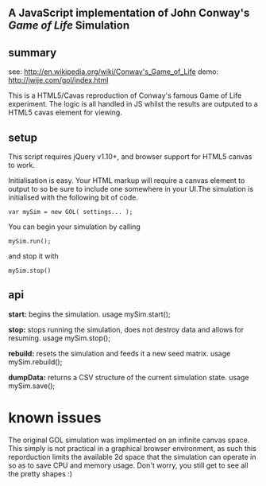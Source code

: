 A JavaScript implementation of John Conway's *Game of Life* Simulation
---

## summary
see: http://en.wikipedia.org/wiki/Conway's_Game_of_Life
demo: http://jwije.com/gol/index.html

This is a HTML5/Cavas reproduction of Conway's famous Game of Life experiment. The logic is all handled in JS whilst the results
are outputed to a HTML5 cavas element for viewing.


## setup 
This script requires jQuery v1.10+, and browser support for HTML5 canvas to work.

Initialisation is easy. Your HTML markup will require a canvas element to output to so be sure to include one somewhere in your UI.The simulation is initialised with the following bit of code.

    var mySim = new GOL( settings... );

You can begin your simulation by calling

	mySim.run();

and stop it with

	mySim.stop()

## api
**start:** begins the simulation. usage
	mySim.start();

**stop:** stops running the simulation, does not destroy data and allows for resuming. usage
	mySim.stop();

**rebuild:** resets the simulation and feeds it a new seed matrix. usage
	mySim.rebuild();

**dumpData:** returns a CSV structure of the current simulation state. usage
	mySim.save();
	

# known issues
The original GOL simulation was implimented on an infinite canvas space. This simply is not practical in a graphical browser environment, as such this reporduction limits the available 2d space that the simulation can operate in so as to save CPU and memory usage. Don't worry, you still get to see all the pretty shapes :)




